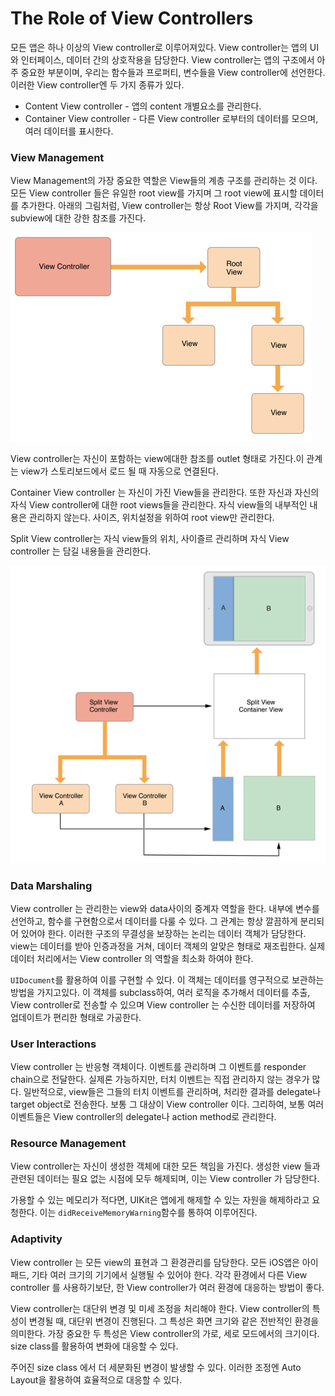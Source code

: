 # The Role of View Controllers

모든 앱은 하나 이상의 View controller로 이루어져있다. View controller는 앱의 UI와 인터페이스, 데이터 간의 상호작용을 담당한다. View controller는 앱의 구조에서 아주 중요한 부분이며, 우리는 함수들과 프로퍼티, 변수들을 View controller에 선언한다. 이러한 View controller엔 두 가지 종류가 있다.

- Content View controller - 앱의 content 개별요소를 관리한다.
- Container View controller - 다른 View controller 로부터의 데이터를 모으며, 여러 데이터를 표시한다.



### View Management

View Management의 가장 중요한 역할은 View들의 계층 구조를 관리하는 것 이다. 모든 View controller 들은 유일한 root view를 가지며 그 root view에 표시할 데이터를 추가한다. 아래의 그림처럼, View controller는 항상 Root View를 가지며, 각각을 subview에 대한 강한 참조를 가진다.

![1-1](./resource/1-1.png)



View controller는 자신이 포함하는 view에대한 참조를 outlet 형태로 가진다.이 관계는 view가 스토리보드에서 로드 될 때 자동으로 연결된다.

Container View controller 는 자신이 가진 View들을 관리한다. 또한 자신과 자신의 자식 View controller에 대한 root views들을 관리한다. 자식 view들의 내부적인 내용은 관리하지 않는다. 사이즈, 위치설정을 위하여 root view만 관리한다. 

Split View controller는 자식 view들의 위치, 사이즐르 관리하며 자식 View controller 는 담길 내용들을 관리한다.

![1-2](./resource/1-2.png)

### Data Marshaling

View controller 는 관리한는 view와 data사이의 중계자 역할을 한다. 내부에 변수를 선언하고, 함수를 구현함으로서 데이터를 다룰 수 있다. 그 관계는 항상 깔끔하게 분리되어 있어야 한다. 이러한 구조의 무결성을 보장하는 논리는 데이터 객체가 담당한다. view는 데이터를 받아 인증과정을 거쳐, 데이터 객체의 알맞은 형태로 재조립한다. 실제 데이터 처리에서는 View controller 의 역할을 최소화 하여야 한다.

`UIDocument`를 활용하여 이를 구현할 수 있다. 이 객체는 데이터를 영구적으로 보관하는 방법을 가지고있다. 이 객체를 subclass하여,  여러 로직을 추가해서 데이터를 추출, View controller로 전송할 수 있으며 View controller 는 수신한 데이터를 저장하여 업데이트가 편리한 형태로 가공한다.



### User Interactions

View controller 는 반응형 객체이다. 이벤트를 관리하며 그 이벤트를  responder chain으로 전달한다.  실제론 가능하지만, 터치 이벤트는 직접 관리하지 않는 경우가 많다.  일반적으로, view들은 그들의 터치 이벤트를 관리하며, 처리한 결과를 delegate나 target object로 전송한다. 보통 그 대상이 View controller 이다. 그리하여, 보통 여러 이벤트들은 View controller의 delegate나 action method로 관리한다. 



### Resource Management

View controller는 자신이 생성한 객체에 대한 모든 책임을 가진다. 생성한 view 들과 관련된 데이터는 필요 없는 시점에 모두 해제되며, 이는 View controller 가 담당한다. 

가용할 수 있는 메모리가 적다면, UIKit은 앱에게 해제할 수 있는 자원을 해제하라고 요청한다. 이는 `didReceiveMemoryWarning`함수를 통하여 이루어진다. 



### Adaptivity

View controller 는 모든 view의 표현과 그 환경관리를 담당한다. 모든 iOS앱은 아이패드, 기타 여러 크기의 기기에서 실행될 수 있어야 한다. 각각 환경에서 다른 View controller 를 사용하기보단, 한 View controller가 여러 환경에 대응하는 방법이 좋다. 

View controller는 대단위 변경 및 미세 조정을 처리해야 한다. View controller의 특성이 변경될 때, 대단위 변경이 진행된다. 그 특성은 화면 크기와 같은 전반적인 환경을 의미한다. 가장 중요한 두 특성은 View controller의 가로, 세로 모드에서의 크기이다. size  class를 활용하여 변화에 대응할 수 있다. 

주어진 size class 에서 더 세분화된 변경이 발생할 수 있다. 이러한 조정엔 Auto Layout을 활용하여 효율적으로 대응할 수 있다.